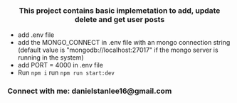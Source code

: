 <h3 align="center">This project contains basic implemetation to add, update delete and get user posts</h3>

- add .env file 
- add the MONGO_CONNECT in .env file with an mongo connection string (default value is "mongodb://localhost:27017" if the mongo server is running in the system)
- add PORT = 4000 in .env file
- Run ``npm i`` run ``npm run start:dev``

<h3 align="left">Connect with me: danielstanlee16@gmail.com</h3>

